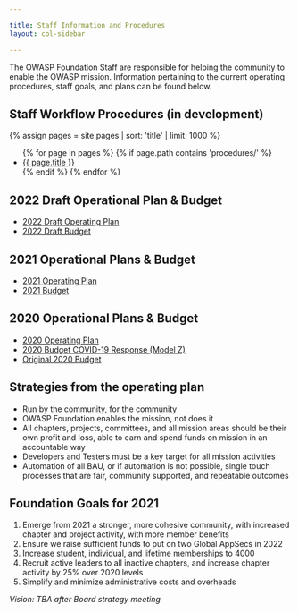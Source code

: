 ```yaml
---

title: Staff Information and Procedures
layout: col-sidebar

---
```


The OWASP Foundation Staff are responsible for helping the community to enable the OWASP mission. Information pertaining to the current operating procedures, staff goals, and plans can be found below.

<!-- rebuild 6 -->
## Staff Workflow Procedures (in development)
{% assign pages = site.pages | sort: 'title' | limit: 1000 %}
<ul>
{% for page in pages %}
 {% if page.path contains 'procedures/' %}
 <li><a href="/www-staff{{ page.url | replace: '.html', '' }}">{{ page.title }}</a></li>
 {% endif %}
{% endfor %}
</ul>

## 2022 Draft Operational Plan & Budget

- [2022 Draft Operating Plan](operating-plan/2022)
- [2022 Draft Budget](budget/2022)

## 2021 Operational Plans & Budget

- [2021 Operating Plan](operating-plan/2021/intro-2021)
- [2021 Budget](budget/2021)

## 2020 Operational Plans & Budget

- [2020 Operating Plan](/www-staff/operating-plan/2020)
- [2020 Budget COVID-19 Response (Model Z)](/www-staff/budget/2020-modelz)
- [Original 2020 Budget](/www-staff/budget/2020)

## Strategies from the operating plan

* Run by the community, for the community
* OWASP Foundation enables the mission, not does it
* All chapters, projects, committees, and all mission areas should be their own profit and loss, able to earn and spend funds on mission in an accountable way
* Developers and Testers must be a key target for all mission activities 
* Automation of all BAU, or if automation is not possible, single touch processes that are fair, community supported, and repeatable outcomes

## Foundation Goals for 2021

1. Emerge from 2021 a stronger, more cohesive community, with increased chapter and project activity, with more member benefits
2. Ensure we raise sufficient funds to put on two Global AppSecs in 2022
3. Increase student, individual, and lifetime memberships to 4000
4. Recruit active leaders to all inactive chapters, and increase chapter activity by 25% over 2020 levels
5. Simplify and minimize administrative costs and overheads

*Vision: TBA after Board strategy meeting*
